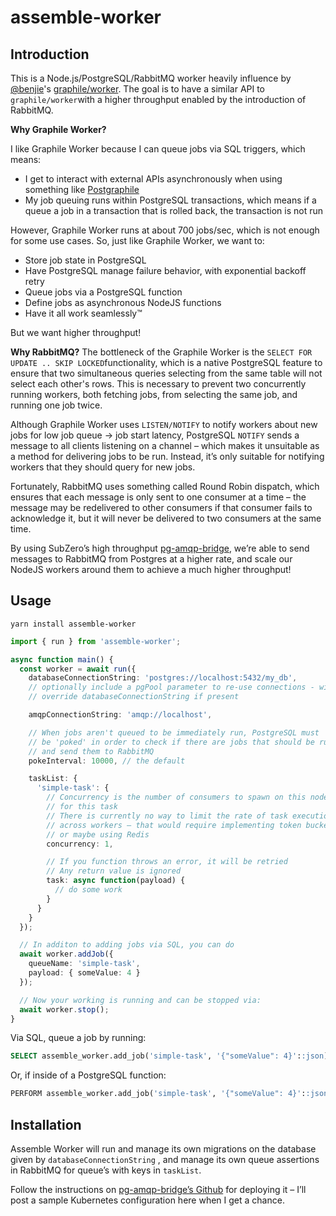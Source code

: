 # assemble-worker

## Introduction

This is a Node.js/PostgreSQL/RabbitMQ worker heavily influence by [@benjie](https://github.com/benjie)'s [graphile/worker](#).
The goal is to have a similar API to `graphile/worker`with a higher throughput enabled by the introduction of RabbitMQ.

**Why Graphile Worker?**

I like Graphile Worker because I can queue jobs via SQL triggers, which means:

- I get to interact with external APIs asynchronously when using something like [Postgraphile](https://github.com/graphile/postgraphile)
- My job queuing runs within PostgreSQL transactions, which means if a queue a job in a transaction that is rolled back, the transaction is not run

However, Graphile Worker runs at about 700 jobs/sec, which is not enough for some use cases.
So, just like Graphile Worker, we want to:

- Store job state in PostgreSQL
- Have PostgreSQL manage failure behavior, with exponential backoff retry
- Queue jobs via a PostgreSQL function
- Define jobs as asynchronous NodeJS functions
- Have it all work seamlessly™

But we want higher throughput!

**Why RabbitMQ?**
The bottleneck of the Graphile Worker is the `SELECT FOR UPDATE .. SKIP LOCKED`functionality, which is a native PostgreSQL feature to ensure that two simultaneous queries selecting from the same table will not select each other's rows. This is necessary to prevent two concurrently running workers, both fetching jobs, from selecting the same job, and running one job twice.

Although Graphile Worker uses `LISTEN/NOTIFY` to notify workers about new jobs for low job queue -> job start latency, PostgreSQL `NOTIFY` sends a message to all clients listening on a channel – which makes it unsuitable as a method for delivering jobs to be run. Instead, it’s only suitable for notifying workers that they should query for new jobs.

Fortunately, RabbitMQ uses something called Round Robin dispatch, which ensures that each message is only sent to one consumer at a time – the message may be redelivered to other consumers if that consumer fails to acknowledge it, but it will never be delivered to two consumers at the same time.

By using SubZero’s high throughput [pg-amqp-bridge](https://github.com/subzerocloud/pg-amqp-bridge/), we’re able to send messages to RabbitMQ from Postgres at a higher rate, and scale our NodeJS workers around them to achieve a much higher throughput!

## Usage

```
yarn install assemble-worker
```

```typescript
import { run } from 'assemble-worker';

async function main() {
  const worker = await run({
    databaseConnectionString: 'postgres://localhost:5432/my_db',
    // optionally include a pgPool parameter to re-use connections - will
    // override databaseConnectionString if present

    amqpConnectionString: 'amqp://localhost',

    // When jobs aren't queued to be immediately run, PostgreSQL must
    // be 'poked' in order to check if there are jobs that should be run
    // and send them to RabbitMQ
    pokeInterval: 10000, // the default

    taskList: {
      'simple-task': {
        // Concurrency is the number of consumers to spawn on this node instance
        // for this task
        // There is currently no way to limit the rate of task execution
        // across workers – that would require implementing token buckets
        // or maybe using Redis
        concurrency: 1,

        // If you function throws an error, it will be retried
        // Any return value is ignored
        task: async function(payload) {
          // do some work
        }
      }
    }
  });

  // In additon to adding jobs via SQL, you can do
  await worker.addJob({
    queueName: 'simple-task',
    payload: { someValue: 4 }
  });

  // Now your working is running and can be stopped via:
  await worker.stop();
}
```

Via SQL, queue a job by running:

```sql
SELECT assemble_worker.add_job('simple-task', '{"someValue": 4}'::json);
```

Or, if inside of a PostgreSQL function:

```sql
PERFORM assemble_worker.add_job('simple-task', '{"someValue": 4}'::json);
```

## Installation

Assemble Worker will run and manage its own migrations on the database given by `databaseConnectionString` , and manage its own queue assertions in RabbitMQ for queue’s with keys in `taskList`.

Follow the instructions on [pg-amqp-bridge’s Github](https://github.com/subzerocloud/pg-amqp-bridge/) for deploying it – I’ll post a sample Kubernetes configuration here when I get a chance.
